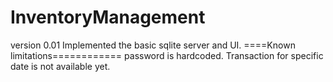﻿# InventoryManagement
version 0.01
    Implemented the basic sqlite server and UI.
    ====Known limitations============
    password is hardcoded.
    Transaction for specific date is not available yet.


